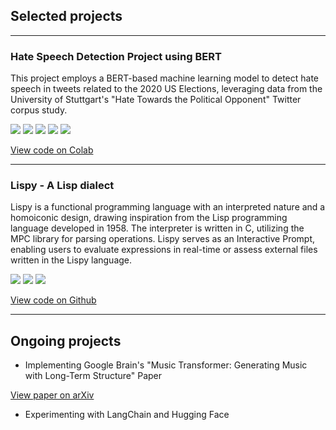 ## Selected projects

---

### Hate Speech Detection Project using BERT

This project employs a BERT-based machine learning model to detect hate speech in tweets related to the 2020 US Elections, leveraging data from the University of Stuttgart's "Hate Towards the Political Opponent" Twitter corpus study.

[![](https://img.shields.io/badge/Python-white?logo=Python)](#) [![](https://img.shields.io/badge/Jupyter-white?logo=Jupyter)](#) [![](https://img.shields.io/badge/TensorFlow-white?logo=TensorFlow)](#) [![](https://img.shields.io/badge/Twitter-white?logo=Twitter)](#) [![](https://img.shields.io/badge/HuggingFace_Transformers-white?logo=huggingface)](#) 

[View code on Colab](https://colab.research.google.com/drive/1tQn7tqIy0zk_souxfbxVYLTg2k-O3sQ3?usp=sharing)

---

### Lispy - A Lisp dialect

Lispy is a functional programming language with an interpreted nature and a homoiconic design, drawing inspiration from the Lisp programming language developed in 1958. The interpreter is written in C, utilizing the MPC library for parsing operations. Lispy serves as an Interactive Prompt, enabling users to evaluate expressions in real-time or assess external files written in the Lispy language.

[![](https://img.shields.io/badge/C-white?logo=C)](#) [![](https://img.shields.io/badge/Lisp-white?logo=Lisp)](#) [![](https://img.shields.io/badge/Ubuntu-white?logo=ubuntu)](#)

[View code on Github](https://github.com/agustoslu/lispy)

---

## Ongoing projects

- Implementing Google Brain's "Music Transformer: Generating Music with Long-Term Structure" Paper 

[View paper on arXiv](https://arxiv.org/abs/1809.04281)

- Experimenting with LangChain and Hugging Face
